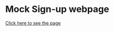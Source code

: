 # Mock Sign-up webpage

[Click here to see the page](https://strudelpie.github.io/top_sign_up_page)

